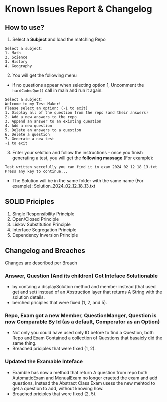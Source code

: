 # Known Issues Report & Changelog

## How to use?

1) Select a **Subject** and load the matching Repo

```
Select a subject: 
1. Math
2. Science
3. History
4. Geography
```

2) You will get the following menu

- if no questions appear when selecting option 1, Uncomment the `hardCodedQue()` call in main and run it again.

```
Select a subject: 
Welcome to my Test Maker!
Please select an option: (-1 to exit)
1. Display all of the question from the repo (and their answers)
2. Add a new answers to the repo
3. Append an answer to an existing question
4. Add a new question
5. Delete an answers to a question
6. Delete a question
7. Generate a new test
-1 to exit
```

3) Enter your selction and follow the instructions - once you finish generating a test, you will get the **following massage** (For example):

```
Test written seccefully you can find it in exam_2024_02_12_18_13.txt
Press any key to continue...
```

- The Solution will be in the same folder with the same name (For example):
  Solution_2024_02_12_18_13.txt

## SOLID Priciples

1) Single Responsibility Principle
2) Open/Closed Principle
3) Liskov Substitution Principle
4) Interface Segregation Principle
5) Dependency Inversion Principle

## Changelog and Breaches

Changes are described per Breach

### Answer, Question (And its children) Got Inteface Solutionable

- by containg a displaySolution method and member instead (that used get and set) instead of an Abstruction layer that returns A String with the solution details.
- berched priciples that were fixed (1, 2, and 5).

### Repo, Exam got a new Member, QuestionManger, Question is now Comparable By Id (as a default, Comperator as an Option)

- Not only you could have used only ID before to find a Question, both Repo and Exam Contained a collection of Questions that basaicly did the same thing.
- Breached priciples that were fixed (1, 2).

### Updated the Examable Inteface

- Examble has now a method that return A question from repo
  both AutomaticExam and MenualExam no longer craeted the exam and add questions, Instead the Abstract Class Exam usess the new mehtod to get a question to add, without knowing how.
- Breached priciples that were fixed (2, 5).
